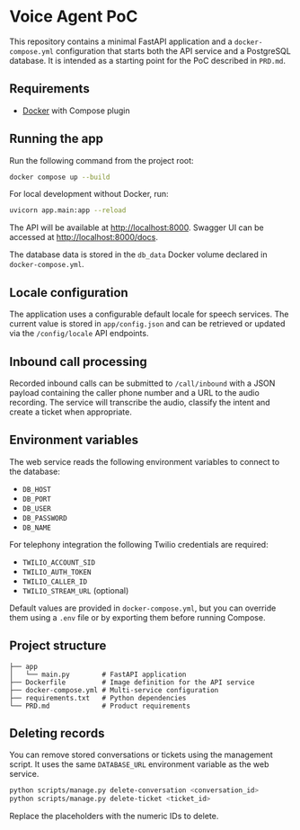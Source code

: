 # Voice Agent PoC

This repository contains a minimal FastAPI application and a `docker-compose.yml` configuration that starts both the API service and a PostgreSQL database. It is intended as a starting point for the PoC described in `PRD.md`.

## Requirements
- [Docker](https://docs.docker.com/get-docker/) with Compose plugin

## Running the app
Run the following command from the project root:

```bash
docker compose up --build
```

For local development without Docker, run:

```bash
uvicorn app.main:app --reload
```

The API will be available at [http://localhost:8000](http://localhost:8000). Swagger UI can be accessed at [http://localhost:8000/docs](http://localhost:8000/docs).

The database data is stored in the `db_data` Docker volume declared in `docker-compose.yml`.

## Locale configuration
The application uses a configurable default locale for speech services. The
current value is stored in `app/config.json` and can be retrieved or updated via
the `/config/locale` API endpoints.

## Inbound call processing
Recorded inbound calls can be submitted to `/call/inbound` with a JSON payload
containing the caller phone number and a URL to the audio recording. The service
will transcribe the audio, classify the intent and create a ticket when
appropriate.

## Environment variables
The web service reads the following environment variables to connect to the database:

- `DB_HOST`
- `DB_PORT`
- `DB_USER`
- `DB_PASSWORD`
- `DB_NAME`

For telephony integration the following Twilio credentials are required:
- `TWILIO_ACCOUNT_SID`
- `TWILIO_AUTH_TOKEN`
- `TWILIO_CALLER_ID`
- `TWILIO_STREAM_URL` (optional)

Default values are provided in `docker-compose.yml`, but you can override them using a `.env` file or by exporting them before running Compose.

## Project structure
```
├── app
│   └── main.py        # FastAPI application
├── Dockerfile         # Image definition for the API service
├── docker-compose.yml # Multi-service configuration
├── requirements.txt   # Python dependencies
└── PRD.md             # Product requirements
```

## Deleting records
You can remove stored conversations or tickets using the management script. It
uses the same `DATABASE_URL` environment variable as the web service.

```bash
python scripts/manage.py delete-conversation <conversation_id>
python scripts/manage.py delete-ticket <ticket_id>
```

Replace the placeholders with the numeric IDs to delete.
